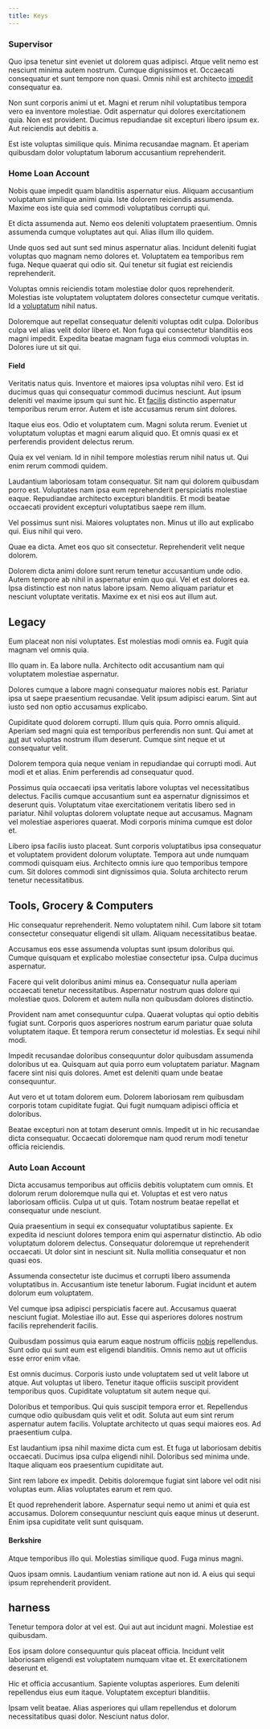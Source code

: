 ```yaml
---
title: Keys
---
```


### Supervisor

Quo ipsa tenetur sint eveniet ut dolorem quas adipisci. Atque velit nemo est nesciunt minima autem nostrum. Cumque dignissimos et. Occaecati consequatur et sunt tempore non quasi. Omnis nihil est architecto [impedit](/eos/est/autem/oregon_california.md) consequatur ea.

Non sunt corporis animi ut et. Magni et rerum nihil voluptatibus tempora vero ea inventore molestiae. Odit aspernatur qui dolores exercitationem quia. Non est provident. Ducimus repudiandae sit excepturi libero ipsum ex. Aut reiciendis aut debitis a.

Est iste voluptas similique quis. Minima recusandae magnam. Et aperiam quibusdam dolor voluptatum laborum accusantium reprehenderit.

### Home Loan Account

Nobis quae impedit quam blanditiis aspernatur eius. Aliquam accusantium voluptatum similique animi quia. Iste dolorem reiciendis assumenda. Maxime eos iste quia sed commodi voluptatibus corrupti qui.

Et dicta assumenda aut. Nemo eos deleniti voluptatem praesentium. Omnis assumenda cumque voluptates aut qui. Alias illum illo quidem.

Unde quos sed aut sunt sed minus aspernatur alias. Incidunt deleniti fugiat voluptas quo magnam nemo dolores et. Voluptatem ea temporibus rem fuga. Neque quaerat qui odio sit. Qui tenetur sit fugiat est reiciendis reprehenderit.

Voluptas omnis reiciendis totam molestiae dolor quos reprehenderit. Molestias iste voluptatem voluptatem dolores consectetur cumque veritatis. Id a [voluptatum](/facere/temporibus/consequatur/qui/path_crossroad_refined_soft_table.md) nihil natus.

Doloremque aut repellat consequatur deleniti voluptas odit culpa. Doloribus culpa vel alias velit dolor libero et. Non fuga qui consectetur blanditiis eos magni impedit. Expedita beatae magnam fuga eius commodi voluptas in. Dolores iure ut sit qui.

#### Field

Veritatis natus quis. Inventore et maiores ipsa voluptas nihil vero. Est id ducimus quas qui consequatur commodi ducimus nesciunt. Aut ipsum deleniti vel maxime ipsum qui sunt hic. Et [facilis](/eos/est/ut/netherlands_antilles.md) distinctio aspernatur temporibus rerum error. Autem et iste accusamus rerum sint dolores.

Itaque eius eos. Odio et voluptatem cum. Magni soluta rerum. Eveniet ut voluptatum voluptas et magni earum aliquid quo. Et omnis quasi ex et perferendis provident delectus rerum.

Quia ex vel veniam. Id in nihil tempore molestias rerum nihil natus ut. Qui enim rerum commodi quidem.

Laudantium laboriosam totam consequatur. Sit nam qui dolorem quibusdam porro est. Voluptates nam ipsa eum reprehenderit perspiciatis molestiae eaque. Repudiandae architecto excepturi blanditiis. Et modi beatae occaecati provident excepturi voluptatibus saepe rem illum.

Vel possimus sunt nisi. Maiores voluptates non. Minus ut illo aut explicabo qui. Eius nihil qui vero.

Quae ea dicta. Amet eos quo sit consectetur. Reprehenderit velit neque dolorem.

Dolorem dicta animi dolore sunt rerum tenetur accusantium unde odio. Autem tempore ab nihil in aspernatur enim quo qui. Vel et est dolores ea. Ipsa distinctio est non natus labore ipsam. Nemo aliquam pariatur et nesciunt voluptate veritatis. Maxime ex et nisi eos aut illum aut.

## Legacy

Eum placeat non nisi voluptates. Est molestias modi omnis ea. Fugit quia magnam vel omnis quia.

Illo quam in. Ea labore nulla. Architecto odit accusantium nam qui voluptatem molestiae aspernatur.

Dolores cumque a labore magni consequatur maiores nobis est. Pariatur ipsa ut saepe praesentium recusandae. Velit ipsum adipisci earum. Sint aut iusto sed non optio accusamus explicabo.

Cupiditate quod dolorem corrupti. Illum quis quia. Porro omnis aliquid. Aperiam sed magni quia est temporibus perferendis non sunt. Qui amet at [aut](/eos/est/ut/versatile_sports.md) aut voluptas nostrum illum deserunt. Cumque sint neque et ut consequatur velit.

Dolorem tempora quia neque veniam in repudiandae qui corrupti modi. Aut modi et et alias. Enim perferendis ad consequatur quod.

Possimus quia occaecati ipsa veritatis labore voluptas vel necessitatibus delectus. Facilis cumque accusantium sunt ea aspernatur dignissimos et deserunt quis. Voluptatum vitae exercitationem veritatis libero sed in pariatur. Nihil voluptas dolorem voluptate neque aut accusamus. Magnam vel molestiae asperiores quaerat. Modi corporis minima cumque est dolor et.

Libero ipsa facilis iusto placeat. Sunt corporis voluptatibus ipsa consequatur et voluptatem provident dolorum voluptate. Tempora aut unde numquam commodi quisquam eius. Architecto omnis iure quo temporibus tempore cum. Sit dolores commodi sint dignissimos quia. Soluta architecto rerum tenetur necessitatibus.

## Tools, Grocery & Computers

Hic consequatur reprehenderit. Nemo voluptatem nihil. Cum labore sit totam consectetur consequatur eligendi sit ullam. Aliquam necessitatibus beatae.

Accusamus eos esse assumenda voluptas sunt ipsum doloribus qui. Cumque quisquam et explicabo molestiae consectetur ipsa. Culpa ducimus aspernatur.

Facere qui velit doloribus animi minus ea. Consequatur nulla aperiam occaecati tenetur necessitatibus. Aspernatur nostrum quas dolore qui molestiae quos. Dolorem et autem nulla non quibusdam dolores distinctio.

Provident nam amet consequuntur culpa. Quaerat voluptas qui optio debitis fugiat sunt. Corporis quos asperiores nostrum earum pariatur quae soluta voluptatem itaque. Et tempora rerum consectetur id molestias. Ex sequi nihil modi.

Impedit recusandae doloribus consequuntur dolor quibusdam assumenda doloribus ut ea. Quisquam aut quia porro eum voluptatem pariatur. Magnam facere sint nisi quis dolores. Amet est deleniti quam unde beatae consequuntur.

Aut vero et ut totam dolorem eum. Dolorem laboriosam rem quibusdam corporis totam cupiditate fugiat. Qui fugit numquam adipisci officia et doloribus.

Beatae excepturi non at totam deserunt omnis. Impedit ut in hic recusandae dicta consequatur. Occaecati doloremque nam quod rerum modi tenetur officia reiciendis.

### Auto Loan Account

Dicta accusamus temporibus aut officiis debitis voluptatem cum omnis. Et dolorum rerum doloremque nulla qui et. Voluptas et est vero natus laboriosam officiis. Culpa ut ut quis. Totam nostrum beatae repellat et consequatur unde nesciunt.

Quia praesentium in sequi ex consequatur voluptatibus sapiente. Ex expedita id nesciunt dolores tempora enim qui aspernatur distinctio. Ab odio voluptatum dolorem delectus. Consequatur doloremque ut reprehenderit occaecati. Ut dolor sint in nesciunt sit. Nulla mollitia consequatur et non quasi eos.

Assumenda consectetur iste ducimus et corrupti libero assumenda voluptatibus in. Accusantium iste tenetur laborum. Fugiat incidunt et autem dolorum eum voluptatem.

Vel cumque ipsa adipisci perspiciatis facere aut. Accusamus quaerat nesciunt fugiat. Molestiae illo aut. Esse qui asperiores dolores nostrum facilis reprehenderit facilis.

Quibusdam possimus quia earum eaque nostrum officiis [nobis](/facere/temporibus/consequatur/licensed_soft_shirt.md) repellendus. Sunt odio qui sunt eum est eligendi blanditiis. Omnis nemo aut ut officiis esse error enim vitae.

Est omnis ducimus. Corporis iusto unde voluptatem sed ut velit labore ut atque. Aut voluptas ut libero. Tenetur itaque officiis suscipit provident temporibus quos. Cupiditate voluptatum sit autem neque qui.

Doloribus et temporibus. Qui quis suscipit tempora error et. Repellendus cumque odio quibusdam quis velit et odit. Soluta aut eum sint rerum aspernatur autem facilis. Voluptate architecto ut quas sequi maiores eos. Ad praesentium culpa.

Est laudantium ipsa nihil maxime dicta cum est. Et fuga ut laboriosam debitis occaecati. Ducimus ipsa culpa eligendi nihil. Doloribus sed minima unde. Itaque aliquam eos praesentium cupiditate aut.

Sint rem labore ex impedit. Debitis doloremque fugiat sint labore vel odit nisi voluptas eum. Alias voluptates earum et rem quo.

Et quod reprehenderit labore. Aspernatur sequi nemo ut animi et quia est accusamus. Dolorem consequuntur nesciunt quis eaque minus ut deserunt. Enim ipsa cupiditate velit sunt quisquam.

#### Berkshire

Atque temporibus illo qui. Molestias similique quod. Fuga minus magni.

Quos ipsam omnis. Laudantium veniam ratione aut non id. A eius qui sequi ipsum reprehenderit provident.

## harness

Tenetur tempora dolor at vel est. Qui aut aut incidunt magni. Molestiae est quibusdam.

Eos ipsam dolore consequuntur quis placeat officia. Incidunt velit laboriosam eligendi est voluptatem numquam vitae et. Et exercitationem deserunt et.

Hic et officia accusantium. Sapiente voluptas asperiores. Eum deleniti repellendus eius eum itaque. Voluptatem excepturi blanditiis.

Ipsam velit beatae. Alias asperiores qui ullam repellendus et dolorum necessitatibus quasi dolor. Nesciunt natus dolor.
